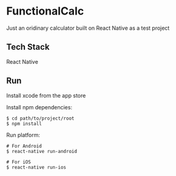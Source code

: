 # FunctionalCalc

Just an oridinary calculator built on React Native as a test project

## Tech Stack
React Native

## Run

Install xcode from the app store

Install npm dependencies:

    $ cd path/to/project/root
    $ npm install

Run platform:

    # For Android
    $ react-native run-android

    # For iOS
    $ react-native run-ios

